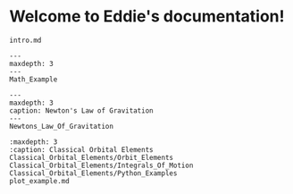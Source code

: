 
Welcome to Eddie's documentation!
=================================

```{toctree}
intro.md
```

```{toctree}
---
maxdepth: 3
---
Math_Example
```

```{toctree}
---
maxdepth: 3
caption: Newton's Law of Gravitation
---
Newtons_Law_Of_Gravitation
```

```{toctree}
:maxdepth: 3
:caption: Classical Orbital Elements
Classical_Orbital_Elements/Orbit_Elements
Classical_Orbital_Elements/Integrals_Of_Motion
Classical_Orbital_Elements/Python_Examples
plot_example.md
```

